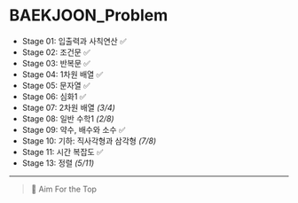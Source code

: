 ﻿# BAEKJOON_Problem

+ Stage 01: 입출력과 사칙연산 ✅
+ Stage 02: 조건문 ✅ 
+ Stage 03: 반복문 ✅
+ Stage 04: 1차원 배열 ✅ 
+ Stage 05: 문자열 ✅
+ Stage 06: 심화1 ✅
+ Stage 07: 2차원 배열 _(3/4)_
+ Stage 08: 일반 수학1 _(2/8)_
+ Stage 09: 약수, 배수와 소수 ✅
+ Stage 10: 기하: 직사각형과 삼각형 _(7/8)_
+ Stage 11: 시간 복잡도 ✅
+ Stage 13: 정렬 _(5/11)_
---
> 💯 Aim For the Top